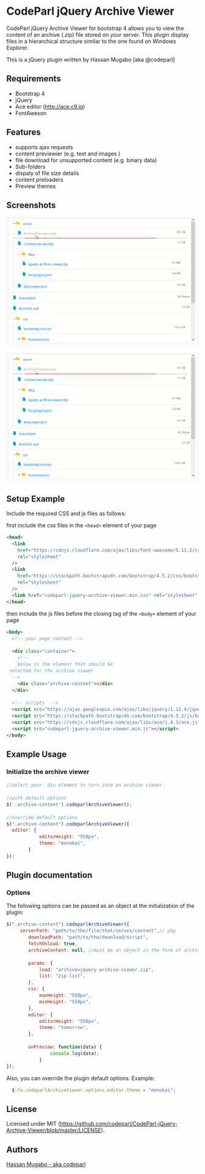 # CodeParl jQuery Archive Viewer

CodeParl jQuery Archive Viewer for bootstrap 4 allows you to view 
the content of an archive (.zip) file stored on your server.
This plugin display files in a hierarchical structure similar
to the one found on Windows Explorer.

This is a jQuery plugin written by Hassan Mugabo [aka @codeparl]

## Requirements

- Bootstrap 4
- jQuery
- Ace editor (http://ace.c9.io)
- FontAweson

## Features

- supports ajax requests
- content previewier (e.g. text and images )
- file download for unsupported content (e.g. binary data)
- Sub-folders
- dispaly of file size details
- content preloaders
- Preview themes

## Screenshots

![screenshot 1](screenshot1.png)

![screenshot 2](screenshot1.png)

## Setup Example

Include the required CSS and js files as follows:

first include the css files in the `<head>` element of your page

```html
<head>
  <link
    href="https://cdnjs.cloudflare.com/ajax/libs/font-awesome/5.11.2/css/all.min.css"
    rel="stylesheet"
  />
  <link
    href="https://stackpath.bootstrapcdn.com/bootstrap/4.5.2/css/bootstrap.min.css"
    rel="stylesheet"
  />
  <link href="codeparl-jquery-archive-viewer.min.css" rel="stylesheet" />
</head>
```

then include the js files before the closing tag of the `<body>` element of your page

```html
<body>
  <!-- your page content -->

  <div class="container">
    <!--
    below is the element that should be
 selected for the archive viewer
  -->
    <div class="archive-content"></div>
  </div>

  <!-- scripts  -->
  <script src="https://ajax.googleapis.com/ajax/libs/jquery/1.12.4/jquery.min.js"></script>
  <script src="https://stackpath.bootstrapcdn.com/bootstrap/4.5.2/js/bootstrap.min.js"></script>
  <script src="https://cdnjs.cloudflare.com/ajax/libs/ace/1.4.3/ace.js"></script>
  <script src="codeparl-jquery-archive-viewer.min.js"></script>
</body>
```

## Example Usage

### Initialize the archive viewer

```javascript
//select your  div element to turn into an archive viewer.

//with default options
$('.archive-content').codeparlArchiveViewer();

//override default options
$(".archive-content").codeparlArchiveViewer({
  editor: {
            editorHeight: "550px",
            theme: "monokai",
        }
});
```

## Plugin documentation

### Options

The following options can be passed as an object at the initialization of the plugin:

```javascript
$(".archive-content").codeparlArchiveViewer({
     serverPath: "path/to/the/file/that/serves/content",// php
        downloadPath: "path/to/the/download/script",
        fetchOnload: true,
        archiveContent: null, //must be an object in the form of archiveContent.content

        params: {
            load: "archive=jquery-archive-viewer.zip",
            list: "zip-list",
        },
        css: {
            maxHeight: "550px",
            minHeight: "550px",
        },
        editor: {
            editorHeight: "550px",
            theme: "tomorrow",
        },

        onPreview: function(data) {
                console.log(data);
            }
});
```

Also, you can override the plugin default options. Example:

```javascript
  $.fn.codeparlArchiveViewer.options.editor.theme = "monokai";
```

## License

Licensed under MIT (https://github.com/codeparl/CodeParl-jQuery-Archive-Viewer/blob/master/LICENSE).

## Authors

[Hassan Mugabo - aka codeparl](https://github.com/codeparl)
